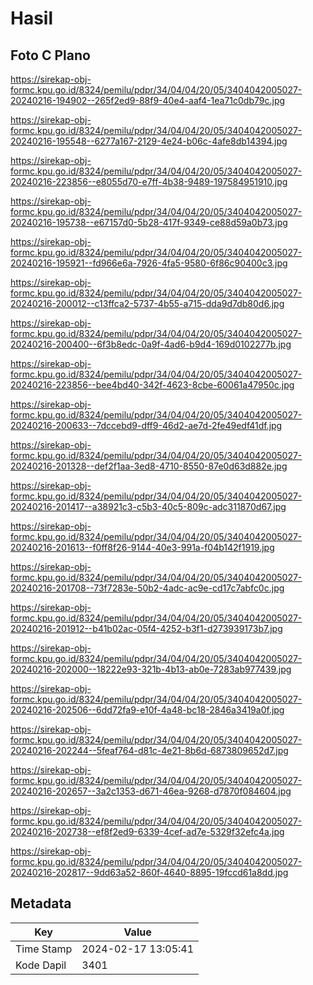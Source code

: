 # Hasil

## Foto C Plano

https://sirekap-obj-formc.kpu.go.id/8324/pemilu/pdpr/34/04/04/20/05/3404042005027-20240216-194902--265f2ed9-88f9-40e4-aaf4-1ea71c0db79c.jpg

https://sirekap-obj-formc.kpu.go.id/8324/pemilu/pdpr/34/04/04/20/05/3404042005027-20240216-195548--6277a167-2129-4e24-b06c-4afe8db14394.jpg

https://sirekap-obj-formc.kpu.go.id/8324/pemilu/pdpr/34/04/04/20/05/3404042005027-20240216-223856--e8055d70-e7ff-4b38-9489-197584951910.jpg

https://sirekap-obj-formc.kpu.go.id/8324/pemilu/pdpr/34/04/04/20/05/3404042005027-20240216-195738--e67157d0-5b28-417f-9349-ce88d59a0b73.jpg

https://sirekap-obj-formc.kpu.go.id/8324/pemilu/pdpr/34/04/04/20/05/3404042005027-20240216-195921--fd966e6a-7926-4fa5-9580-6f86c90400c3.jpg

https://sirekap-obj-formc.kpu.go.id/8324/pemilu/pdpr/34/04/04/20/05/3404042005027-20240216-200012--c13ffca2-5737-4b55-a715-dda9d7db80d6.jpg

https://sirekap-obj-formc.kpu.go.id/8324/pemilu/pdpr/34/04/04/20/05/3404042005027-20240216-200400--6f3b8edc-0a9f-4ad6-b9d4-169d0102277b.jpg

https://sirekap-obj-formc.kpu.go.id/8324/pemilu/pdpr/34/04/04/20/05/3404042005027-20240216-223856--bee4bd40-342f-4623-8cbe-60061a47950c.jpg

https://sirekap-obj-formc.kpu.go.id/8324/pemilu/pdpr/34/04/04/20/05/3404042005027-20240216-200633--7dccebd9-dff9-46d2-ae7d-2fe49edf41df.jpg

https://sirekap-obj-formc.kpu.go.id/8324/pemilu/pdpr/34/04/04/20/05/3404042005027-20240216-201328--def2f1aa-3ed8-4710-8550-87e0d63d882e.jpg

https://sirekap-obj-formc.kpu.go.id/8324/pemilu/pdpr/34/04/04/20/05/3404042005027-20240216-201417--a38921c3-c5b3-40c5-809c-adc311870d67.jpg

https://sirekap-obj-formc.kpu.go.id/8324/pemilu/pdpr/34/04/04/20/05/3404042005027-20240216-201613--f0ff8f26-9144-40e3-991a-f04b142f1919.jpg

https://sirekap-obj-formc.kpu.go.id/8324/pemilu/pdpr/34/04/04/20/05/3404042005027-20240216-201708--73f7283e-50b2-4adc-ac9e-cd17c7abfc0c.jpg

https://sirekap-obj-formc.kpu.go.id/8324/pemilu/pdpr/34/04/04/20/05/3404042005027-20240216-201912--b41b02ac-05f4-4252-b3f1-d273939173b7.jpg

https://sirekap-obj-formc.kpu.go.id/8324/pemilu/pdpr/34/04/04/20/05/3404042005027-20240216-202000--18222e93-321b-4b13-ab0e-7283ab977439.jpg

https://sirekap-obj-formc.kpu.go.id/8324/pemilu/pdpr/34/04/04/20/05/3404042005027-20240216-202506--6dd72fa9-e10f-4a48-bc18-2846a3419a0f.jpg

https://sirekap-obj-formc.kpu.go.id/8324/pemilu/pdpr/34/04/04/20/05/3404042005027-20240216-202244--5feaf764-d81c-4e21-8b6d-6873809652d7.jpg

https://sirekap-obj-formc.kpu.go.id/8324/pemilu/pdpr/34/04/04/20/05/3404042005027-20240216-202657--3a2c1353-d671-46ea-9268-d7870f084604.jpg

https://sirekap-obj-formc.kpu.go.id/8324/pemilu/pdpr/34/04/04/20/05/3404042005027-20240216-202738--ef8f2ed9-6339-4cef-ad7e-5329f32efc4a.jpg

https://sirekap-obj-formc.kpu.go.id/8324/pemilu/pdpr/34/04/04/20/05/3404042005027-20240216-202817--9dd63a52-860f-4640-8895-19fccd61a8dd.jpg


## Metadata

| Key        | Value               |
| ---------- | ------------------- |
| Time Stamp | 2024-02-17 13:05:41 |
| Kode Dapil | 3401                |



